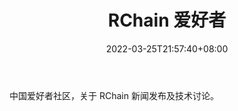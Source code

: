 ﻿---
weight: 
title: "RChain 爱好者"
description: "中国爱好者社区，关于 RChain 新闻发布及技术讨论"
date: 2022-03-25T21:57:40+08:00
lastmod: 2022-03-25T16:45:40+08:00
draft: false
authors: ["Metabd"]
featuredImage: "rchain-aihaozhe.jpg"
link: ""
tags: ["元宇宙社区","RChain 爱好者"]
categories: ["navigation"]
navigation: ["元宇宙社区"]
lightgallery: true
toc: true
pinned: false
recommend: false
recommend1: false
---
中国爱好者社区，关于 RChain 新闻发布及技术讨论。
